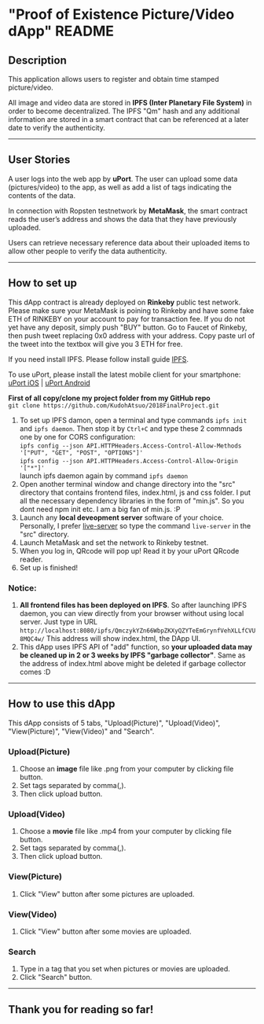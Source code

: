 # "Proof of Existence Picture/Video dApp" README

## Description  
This application allows users to register and obtain time stamped picture/video.

All image and video data are stored in **IPFS (Inter Planetary File System)** in order to become decentralized. The IPFS "Qm" hash and any additional information are stored in a smart contract that can be referenced at a later date to verify the authenticity.

***

## User Stories  
A user logs into the web app by **uPort**. The user can upload some data (pictures/video) to the app, as well as add a list of tags indicating the contents of the data.

In connection with Ropsten testnetwork by **MetaMask**, the smart contract reads the user’s address and shows the data that they have previously uploaded.

Users can retrieve necessary reference data about their uploaded items to allow other people to verify the data authenticity.

***

## How to set up
This dApp contract is already deployed on **Rinkeby** public test network. Please make sure your MetaMask is poining to Rinkeby and have some fake ETH of RINKEBY on your account to pay for transaction fee. If you do not yet have any deposit, simply push "BUY" button. Go to Faucet of Rinkeby, then push tweet replacing 0x0 address with your address. Copy paste url of the tweet into the textbox will give you 3 ETH for free.

If you need install IPFS. Please follow install guide [IPFS](https://ipfs.io/docs/install/).

To use uPort, please install the latest mobile client for your smartphone: [uPort iOS](https://itunes.apple.com/us/app/uport-identity-wallet-ethereum/id1123434510?mt=8) | [uPort Android](https://play.google.com/store/apps/details?id=com.uportMobile)

**First of all copy/clone my project folder from my GitHub repo**  
`git clone https://github.com/KudohAtsuo/2018FinalProject.git`
 
1. To set up IPFS damon, open a terminal and type commands `ipfs init` and `ipfs daemon`. Then stop it by `Ctrl+C` and type these 2 commnads one by one for CORS configuration:  
`ipfs config --json API.HTTPHeaders.Access-Control-Allow-Methods '["PUT", "GET", "POST", "OPTIONS"]'`  
`ipfs config --json API.HTTPHeaders.Access-Control-Allow-Origin '["*"]'`  
launch ipfs daemon again by command `ipfs daemon` 
2. Open another terminal window and change directory into the "src" directory that contains frontend files, index.html, js and css folder. I put all the necessary dependency libraries in the form of "min.js". So you dont need npm init etc. I am a big fan of min.js. :P
3. Launch any **local deveopment server** software of your choice. Personally, I prefer [live-server](https://www.npmjs.com/package/live-server) so type the command `live-server` in the "src" directory.
4. Launch MetaMask and set the network to Rinkeby testnet.
5. When you log in, QRcode will pop up! Read it by your uPort QRcode reader. 
6. Set up is finished!
 

### Notice:  
1. **All frontend files has been deployed on IPFS**. So after launching IPFS daemon, you can view directly from your browser without using local server. Just type in URL `http://localhost:8080/ipfs/QmczykYZn66WbpZKXyQZYTeEmGrynfVehXLLfCVU8MQC4w/` This address will show index.html, the DApp UI.
2. This dApp uses IPFS API of "add" function, so **your uploaded data may be cleaned up in 2 or 3 weeks by IPFS "garbage collector"**. Same as the address of index.html above might be deleted if garbage collector comes :D

***

## How to use this dApp
This dApp consists of 5 tabs, "Upload(Picture)", "Upload(Video)", "View(Picture)", "View(Video)" and "Search".

### Upload(Picture) 
1. Choose an **image** file like .png from your computer by clicking file button.
2. Set tags separated by comma(,).
3. Then click upload button. 

### Upload(Video)
1. Choose a **movie** file like .mp4 from your computer by clicking file button.
2. Set tags separated by comma(,).
3. Then click upload button. 

### View(Picture)
1. Click "View" button after some pictures are uploaded.

### View(Video)
1. Click "View" button after some movies are uploaded.

### Search
1. Type in a tag that you set when pictures or movies are uploaded.
2. Click "Search" button.  

***

## Thank you for reading so far!



